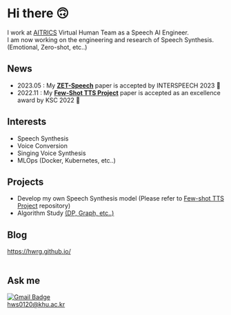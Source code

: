 # Hi there 🙃
I work at [AITRICS](https://aitrics.com/) Virtual Human Team as a Speech AI Engineer. <br>
I am now working on the engineering and research of Speech Synthesis. (Emotional, Zero-shot, etc..) 

## News
- 2023.05 : My **[ZET-Speech](https://arxiv.org/abs/2305.13831)** paper is accepted by INTERSPEECH 2023 🎉
- 2022.11 : My **[Few-Shot TTS Project](https://www.dbpia.co.kr/journal/articleDetail?nodeId=NODE11224486&nodeId=NODE11224486&medaTypeCode=185005&language=ko_KR&hasTopBanner=true)** paper is accepted as an excellence award by KSC 2022 🎉

## Interests
- Speech Synthesis
- Voice Conversion
- Singing Voice Synthesis
- MLOps (Docker, Kubernetes, etc..)<br>

## Projects
- Develop my own Speech Synthesis model 
(Please refer to [Few-shot TTS Project](https://github.com/hwRG/End-to-End-TTS-Fine-Tune) repository)<br>
- Algorithm Study [(DP, Graph, etc..)](https://solved.ac/profile/hws0120)

## Blog
<https://hwrg.github.io/><br><br>

## Ask me
[![Gmail Badge](https://img.shields.io/badge/-Gmail-d14836?style=flat-square&logo=Gmail&logoColor=white&link=mailto:hws0120@khu.ac.kr)](mailto:hws0120@khu.ac.kr)<br>
hws0120@khu.ac.kr<br>

<!-- [![Anurag's github stats](https://github-readme-stats.vercel.app/api?username=hwRG)](https://github.com/anuraghazra/github-readme-stats) -->

